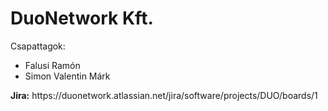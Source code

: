 <h1>DuoNetwork Kft.</h1> 
Csapattagok:  
<ul>
<li>Falusi Ramón</li>
<li>Simon Valentin Márk</li>
</ul> 
<b>Jira:</b> https://duonetwork.atlassian.net/jira/software/projects/DUO/boards/1
